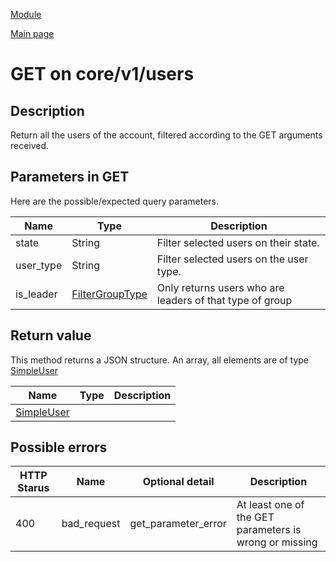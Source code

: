 
[Module](./README.md)

[Main page](../README.md)


# GET on core/v1/users

## Description


Return all the users of the account, filtered according to the GET arguments received.





## Parameters in GET

Here are the possible/expected query parameters.

Name    |  Type   |  Description 
--------|---------|--------------
state | String | Filter selected users on their state.
user_type | String | Filter selected users on the user type.
is_leader | [FilterGroupType](../search/FilterGroupType.md) | Only returns users who are leaders of that type of group






## Return value


This method returns a JSON structure. An array, all elements are of type <a href="../types/SimpleUser.html">SimpleUser</a> 

Name   |  Type   |  Description
-------|---------|-------------
 | [SimpleUser](../types/SimpleUser.md) | 






## Possible errors


HTTP Starus | Name   | Optional detail   | Description  
------------|--------|-------------------|------------
400 | bad_request | get_parameter_error | At least one of the GET parameters is wrong or missing	



